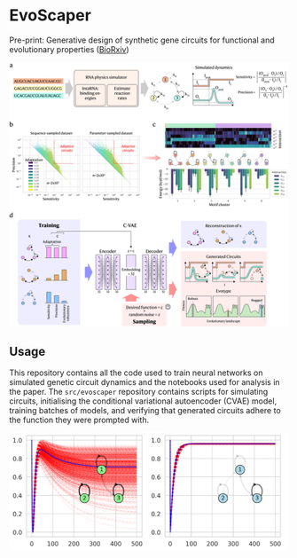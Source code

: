 # EvoScaper

Pre-print: Generative design of synthetic gene circuits for functional and evolutionary properties ([BioRxiv](https://www.biorxiv.org/content/10.1101/2025.09.26.678595v1))

![Project overview](assets/cvae_figure1.jpg)

## Usage

This repository contains all the code used to train neural networks on simulated genetic circuit dynamics and the notebooks used for analysis in the paper. The `src/evoscaper` repository contains scripts for simulating circuits, initialising the conditional variational autoencoder (CVAE) model, training batches of models, and verifying that generated circuits adhere to the function they were prompted with. 

![Ruggedness of two adaptable RNA circuits](assets/ys_sample.png)
